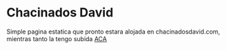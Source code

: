 # Chacinados David

Simple pagina estatica que pronto estara alojada en chacinadosdavid.com, mientras tanto la tengo subida [ACA](https://chda.onrender.com/) 